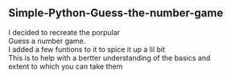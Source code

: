 ## Simple-Python-Guess-the-number-game
I decided to recreate the porpular <br>
Guess a number game. <br>
I added a few funtions to it to spice it up a lil bit <br>
This is to help with a bertter understanding of the basics and <br>
extent to which you can take them

